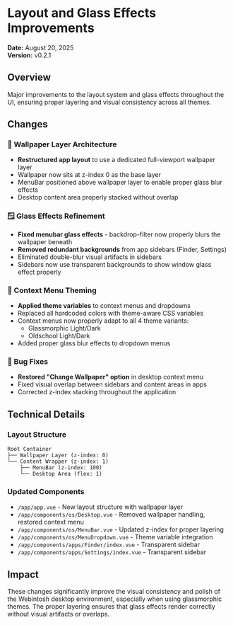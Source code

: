 # Layout and Glass Effects Improvements

**Date:** August 20, 2025  
**Version:** v0.2.1

## Overview
Major improvements to the layout system and glass effects throughout the UI, ensuring proper layering and visual consistency across all themes.

## Changes

### 🎨 Wallpaper Layer Architecture
- **Restructured app layout** to use a dedicated full-viewport wallpaper layer
- Wallpaper now sits at z-index 0 as the base layer
- MenuBar positioned above wallpaper layer to enable proper glass blur effects
- Desktop content area properly stacked without overlap

### 🪟 Glass Effects Refinement
- **Fixed menubar glass effects** - backdrop-filter now properly blurs the wallpaper beneath
- **Removed redundant backgrounds** from app sidebars (Finder, Settings)
- Eliminated double-blur visual artifacts in sidebars
- Sidebars now use transparent backgrounds to show window glass effect properly

### 🎨 Context Menu Theming
- **Applied theme variables** to context menus and dropdowns
- Replaced all hardcoded colors with theme-aware CSS variables
- Context menus now properly adapt to all 4 theme variants:
  - Glassmorphic Light/Dark
  - Oldschool Light/Dark
- Added proper glass blur effects to dropdown menus

### 🐛 Bug Fixes
- **Restored "Change Wallpaper" option** in desktop context menu
- Fixed visual overlap between sidebars and content areas in apps
- Corrected z-index stacking throughout the application

## Technical Details

### Layout Structure
```
Root Container
├── Wallpaper Layer (z-index: 0)
└── Content Wrapper (z-index: 1)
    ├── MenuBar (z-index: 100)
    └── Desktop Area (flex: 1)
```

### Updated Components
- `/app/app.vue` - New layout structure with wallpaper layer
- `/app/components/os/Desktop.vue` - Removed wallpaper handling, restored context menu
- `/app/components/os/MenuBar.vue` - Updated z-index for proper layering
- `/app/components/os/MenuDropdown.vue` - Theme variable integration
- `/app/components/apps/Finder/index.vue` - Transparent sidebar
- `/app/components/apps/Settings/index.vue` - Transparent sidebar

## Impact
These changes significantly improve the visual consistency and polish of the Webintosh desktop environment, especially when using glassmorphic themes. The proper layering ensures that glass effects render correctly without visual artifacts or overlaps.
